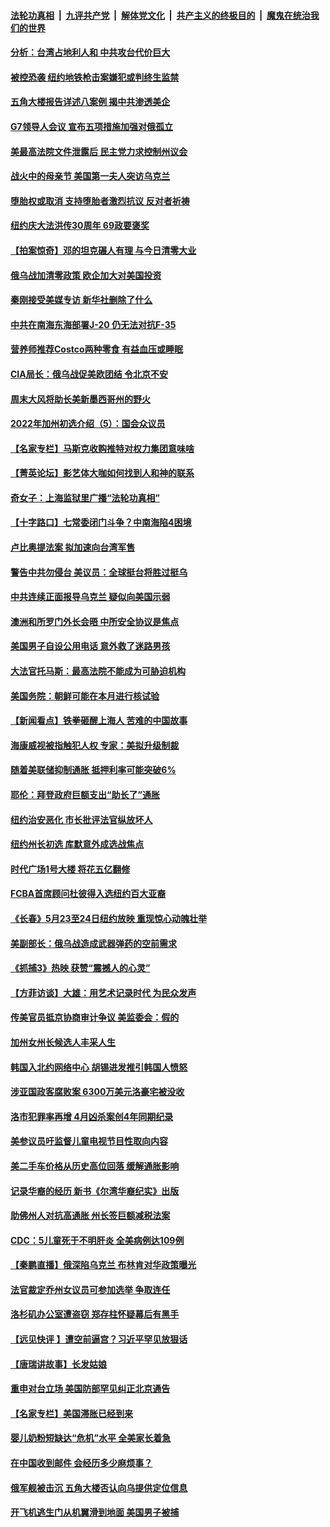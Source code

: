 ####  [法轮功真相](../../../../basic/blob/master/README.md?t=05090831) &nbsp;|&nbsp; [九评共产党](../../../../9ping.md/blob/master/README.md?t=05090831) &nbsp;|&nbsp; [解体党文化](../../../../jtdwh.md/blob/master/README.md?t=05090831)  &nbsp;|&nbsp; [共产主义的终极目的](../../../../gczydzjmd.md/blob/master/README.md?t=05090831) &nbsp;|&nbsp; [魔鬼在统治我们的世界](../../../../mgztzwmdsj.md/blob/master/README.md?t=05090831) 

#### [分析：台湾占地利人和 中共攻台代价巨大](../pages/nsc412/n13727385.md?t=05090831) 

#### [被控恐袭 纽约地铁枪击案嫌犯或判终生监禁](../pages/nsc412/n13730581.md?t=05090831) 

#### [五角大楼报告详述八案例 揭中共渗透美企](../pages/nsc412/n13730587.md?t=05090831) 

#### [G7领导人会议 宣布五项措施加强对俄孤立](../pages/nsc412/n13730505.md?t=05090831) 

#### [美最高法院文件泄露后 民主党力求控制州议会](../pages/nsc412/n13730398.md?t=05090831) 

#### [战火中的母亲节 美国第一夫人突访乌克兰](../pages/nsc412/n13730400.md?t=05090831) 

#### [堕胎权或取消 支持堕胎者激烈抗议 反对者祈祷](../pages/nsc412/n13730372.md?t=05090831) 

#### [纽约庆大法洪传30周年 69政要褒奖](../pages/nsc412/n13728906.md?t=05090831) 

#### [【拍案惊奇】邓的坦克碾人有理 与今日清零大业](../pages/nsc412/n13729574.md?t=05090831) 

#### [俄乌战加清零政策 欧企加大对美国投资](../pages/nsc412/n13730219.md?t=05090831) 

#### [秦刚接受美媒专访 新华社删除了什么](../pages/nsc412/n13729851.md?t=05090831) 

#### [中共在南海东海部署J-20 仍无法对抗F-35](../pages/nsc412/n13723021.md?t=05090831) 

#### [营养师推荐Costco两种零食 有益血压或睡眠](../pages/nsc412/n13717853.md?t=05090831) 

#### [CIA局长：俄乌战促美欧团结 令北京不安](../pages/nsc412/n13729735.md?t=05090831) 

#### [周末大风将助长美新墨西哥州的野火](../pages/nsc412/n13729827.md?t=05090831) 

#### [2022年加州初选介绍（5）：国会众议员](../pages/nsc412/n13729885.md?t=05090831) 

#### [【名家专栏】马斯克收购推特对权力集团意味啥](../pages/nsc412/n13729521.md?t=05090831) 

#### [【菁英论坛】影艺体大咖如何找到人和神的联系](../pages/nsc412/n13729847.md?t=05090831) 

#### [奇女子：上海监狱里广播“法轮功真相”](../pages/nsc412/n13726443.md?t=05090831) 

#### [【十字路口】七常委闭门斗争？中南海陷4困境](../pages/nsc412/n13729513.md?t=05090831) 

#### [卢比奥提法案 拟加速向台湾军售](../pages/nsc412/n13729742.md?t=05090831) 

#### [警告中共勿侵台 美议员：全球挺台将胜过挺乌](../pages/nsc412/n13729571.md?t=05090831) 

#### [中共连续正面报导乌克兰 疑似向美国示弱](../pages/nsc412/n13729701.md?t=05090831) 

#### [澳洲和所罗门外长会晤 中所安全协议是焦点](../pages/nsc412/n13729569.md?t=05090831) 

#### [美国男子自设公用电话 意外救了迷路男孩](../pages/nsc412/n13729332.md?t=05090831) 

#### [大法官托马斯：最高法院不能成为可胁迫机构](../pages/nsc412/n13729027.md?t=05090831) 

#### [美国务院：朝鲜可能在本月进行核试验](../pages/nsc412/n13729373.md?t=05090831) 

#### [【新闻看点】铁拳砸醒上海人 苦难的中国故事](../pages/nsc412/n13729051.md?t=05090831) 

#### [海康威视被指触犯人权 专家：美拟升级制裁](../pages/nsc412/n13729009.md?t=05090831) 

#### [随着美联储抑制通胀 抵押利率可能突破6%](../pages/nsc412/n13729303.md?t=05090831) 

#### [耶伦：拜登政府巨额支出“助长了”通胀](../pages/nsc412/n13729086.md?t=05090831) 

#### [纽约治安恶化 市长批评法官纵放坏人](../pages/nsc412/n13729227.md?t=05090831) 

#### [纽约州长初选 库默意外成选战焦点](../pages/nsc412/n13729239.md?t=05090831) 

#### [时代广场1号大楼 将花五亿翻修](../pages/nsc412/n13729234.md?t=05090831) 

#### [FCBA首席顾问杜彼得入选纽约百大亚裔](../pages/nsc412/n13729241.md?t=05090831) 

#### [《长春》5月23至24日纽约放映 重现惊心动魄壮举](../pages/nsc412/n13729266.md?t=05090831) 

#### [美副部长：俄乌战造成武器弹药的空前需求](../pages/nsc412/n13729217.md?t=05090831) 

#### [《抓捕3》热映 获赞“震撼人的心灵”](../pages/nsc412/n13729129.md?t=05090831) 

#### [【方菲访谈】大雄：用艺术记录时代 为民众发声](../pages/nsc412/n13728995.md?t=05090831) 

#### [传美官员抵京协商审计争议 美监委会：假的](../pages/nsc412/n13729146.md?t=05090831) 

#### [加州女州长候选人丰采人生](../pages/nsc412/n13729145.md?t=05090831) 

#### [韩国入北约网络中心 胡锡进发推引韩国人愤怒](../pages/nsc412/n13728936.md?t=05090831) 

#### [涉亚国政客腐败案 6300万美元洛豪宅被没收](../pages/nsc412/n13729128.md?t=05090831) 

#### [洛市犯罪率再增 4月凶杀案创4年同期纪录](../pages/nsc412/n13729105.md?t=05090831) 

#### [美参议员吁监督儿童电视节目性取向内容](../pages/nsc412/n13728940.md?t=05090831) 

#### [美二手车价格从历史高位回落 缓解通胀影响](../pages/nsc412/n13729026.md?t=05090831) 

#### [记录华裔的经历 新书《尔湾华裔纪实》出版](../pages/nsc412/n13729088.md?t=05090831) 

#### [助佛州人对抗高通胀 州长签巨额减税法案](../pages/nsc412/n13728979.md?t=05090831) 

#### [CDC：5儿童死于不明肝炎 全美病例达109例](../pages/nsc412/n13729016.md?t=05090831) 

#### [【秦鹏直播】俄深陷乌克兰 布林肯对华政策曝光](../pages/nsc412/n13729024.md?t=05090831) 

#### [法官裁定乔州女议员可参加选举 争取连任](../pages/nsc412/n13729028.md?t=05090831) 

#### [洛杉矶办公室遭盗窃 郑存柱怀疑幕后有黑手](../pages/nsc412/n13729081.md?t=05090831) 

#### [【远见快评 】遭空前逼宫？习近平罕见放狠话](../pages/nsc412/n13729030.md?t=05090831) 

#### [【唐瑞讲故事】长发姑娘](../pages/nsc412/n13729015.md?t=05090831) 

#### [重申对台立场 美国防部罕见纠正北京通告](../pages/nsc412/n13728959.md?t=05090831) 

#### [【名家专栏】美国滞胀已经到来](../pages/nsc412/n13728602.md?t=05090831) 

#### [婴儿奶粉短缺达“危机”水平 全美家长着急](../pages/nsc412/n13728848.md?t=05090831) 

#### [在中国收到邮件 会经历多少麻烦事？](../pages/nsc412/n13728922.md?t=05090831) 

#### [俄军舰被击沉 五角大楼否认向乌提供定位信息](../pages/nsc412/n13728849.md?t=05090831) 

#### [开飞机逃生门从机翼滑到地面 美国男子被捕](../pages/nsc412/n13728836.md?t=05090831) 

